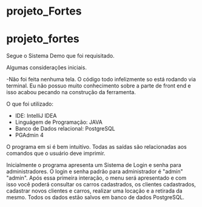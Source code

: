 # projeto_Fortes
# projeto_fortes

Segue o Sistema Demo que foi requisitado.

Algumas considerações iniciais.

-Não foi feita nenhuma tela. O código todo infelizmente so está rodando via terminal. Eu não possuo muito conhecimento sobre a parte de front end e isso acabou pecando na construção da ferramenta.

O que foi utilizado:
- IDE: IntelliJ IDEA
- Linguágem de Programação: JAVA
- Banco de Dados relacional: PostgreSQL
- PGAdmin 4

O programa em si é bem intuitívo. Todas as saídas são relacionadas aos comandos que o usuário deve imprimir.

Inicialmente o programa apresenta um Sistema de Login e senha para administradores. O login e senha padrão para administrador é "admin" "admin".
Após essa primeira interação, o menu será apresentado e com isso você poderá consultar os carros cadastrados, os clientes cadastrados, cadastrar novos clientes e carros, realizar uma locação e a retirada da mesmo. Todos os dados estão salvos em banco de dados PostgreSQL. 
